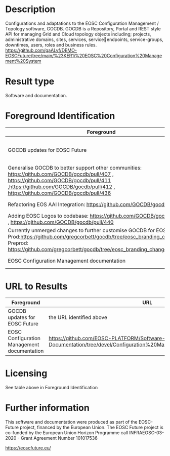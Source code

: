 # Description

Configurations and adaptations to the EOSC Configuration Management / Topology software, GOCDB. GOCDB is a Repository, Portal and REST style API for managing Grid and Cloud topology objects including; projects, administrative domains, sites, services, serviceendpoints, service-groups, downtimes, users, roles and business rules.
https://github.com/gaALvf/DEMO-EOSCFuture/tree/main/%23KER1i%20EOSC%20Configuration%20Management%20System
# Result type

Software and documentation.

# Foreground Identification

| Foreground | IP owner | license|
|------------|----------|--------|
|GOCDB updates for EOSC Future| UKRI/STFC| see each item below |
|Generalise GOCDB to better support other communities: https://github.com/GOCDB/gocdb/pull/407 , https://github.com/GOCDB/gocdb/pull/411 ,https://github.com/GOCDB/gocdb/pull/412 , https://github.com/GOCDB/gocdb/pull/436 |UKRI/STFC |[Apache 2.0](https://www.apache.org/licenses/LICENSE-2.0)|
|Refactoring EOS AAI Integration: https://github.com/GOCDB/gocdb/pull/430|UKRI/STFC |[Apache 2.0](https://www.apache.org/licenses/LICENSE-2.0)| 
|Adding EOSC Logos to codebase: https://github.com/GOCDB/gocdb/pull/353 , https://github.com/GOCDB/gocdb/pull/440 |UKRI/STFC |[Apache 2.0](https://www.apache.org/licenses/LICENSE-2.0)| 
|Currently unmerged changes to further customise GOCDB for EOSC: Prod:https://github.com/gregcorbett/gocdb/tree/eosc_branding_changes , Preprod: https://github.com/gregcorbett/gocdb/tree/eosc_branding_changes_with_oidc |UKRI/STFC |[Apache 2.0](https://www.apache.org/licenses/LICENSE-2.0)|
|EOSC Configuration Management documentation |UKRI/STFC|[CC-BY 4.0](https://creativecommons.org/licenses/by/4.0/deed.es)|


# URL to Results

| Foreground | URL|
|------------|----------|
|GOCDB updates for EOSC Future |the URL identified above|
|EOSC Configuration Management documentation |https://github.com/EOSC-PLATFORM/Software-Documentation/tree/devel/Configuration%20Management%20Database%20(EGI)|


# Licensing
See table above in Foreground Identification

# Further information
This software and documentation were produced as part of the EOSC-Future project, financed by the European Union.
The EOSC Future project is co-funded by the European Union Horizon Programme call INFRAEOSC-03-2020 - Grant Agreement Number 101017536

https://eoscfuture.eu/


